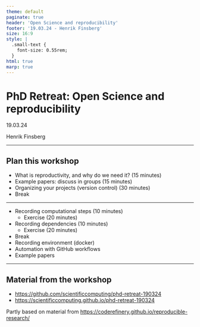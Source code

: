 ```yaml
---
theme: default
paginate: true
header: 'Open Science and reproducibility'
footer: '19.03.24 - Henrik Finsberg'
size: 16:9
style: |
  .small-text {
    font-size: 0.55rem;
  }
html: true
marp: true
---
```


# PhD Retreat: Open Science and reproducibility

19.03.24


Henrik Finsberg

---



## Plan this workshop

- What is reproductivity, and why do we need it?  (15 minutes)
- Example papers: discuss in groups  (15 minutes)
- Organizing your projects (version control) (30 minutes)
- Break

---
- Recording computational steps (10 minutes)
  - Exercise (20 minutes)
- Recording dependencies (10 minutes)
  - Exercise (20 minutes)
- Break
- Recording environment (docker)
- Automation with GitHub workflows
- Example papers


---

## Material from the workshop

- https://github.com/scientificcomputing/phd-retreat-190324
- https://scientificcomputing.github.io/phd-retreat-190324

Partly based on material from https://coderefinery.github.io/reproducible-research/

